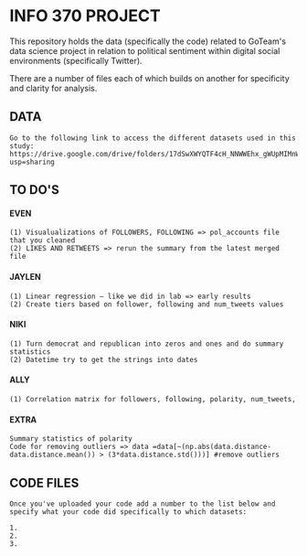 # INFO 370 PROJECT

This repository holds the data (specifically the code) related to GoTeam's data science project in relation to political sentiment
within digital social environments (specifically Twitter).

There are a number of files each of which builds on another for specificity and clarity for analysis.

## DATA
	Go to the following link to access the different datasets used in this study:
	https://drive.google.com/drive/folders/17dSwXWYQTF4cH_NNWWEhx_gWUpMIMnWL?usp=sharing

## TO DO'S

#### EVEN
	(1) Visualualizations of FOLLOWERS, FOLLOWING => pol_accounts file that you cleaned
 	(2) LIKES AND RETWEETS => rerun the summary from the latest merged file

#### JAYLEN
	(1) Linear regression – like we did in lab => early results
	(2) Create tiers based on follower, following and num_tweets values
		
#### NIKI 
	(1) Turn democrat and republican into zeros and ones and do summary statistics 
	(2) Datetime try to get the strings into dates
  
#### ALLY 
	(1) Correlation matrix for followers, following, polarity, num_tweets,

#### EXTRA 
	Summary statistics of polarity
	Code for removing outliers => data =data[~(np.abs(data.distance-data.distance.mean()) > (3*data.distance.std()))] #remove outliers

## CODE FILES
	Once you've uploaded your code add a number to the list below and specify what your code did specifically to which datasets:
	
	1.
	2.
	3.

